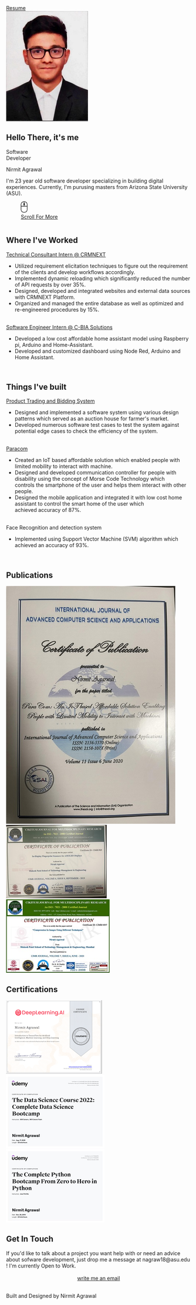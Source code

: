 <head>
    <meta charset="UTF-8">
    <meta http-equiv="Content-Type" content="text/html; charset=utf-8">
    <meta http-equiv="Content-Style-Type" content="text/css">
    <meta name="viewport" content="width=device-width,initial-scale=1.0">
    <meta name="author" content="Nirmit Agrawal">
    <meta name="titles" content="Software Developer, Computer Engineer, Music Lover, Chess Player, Otaku" />
    <meta name="keywords"
        content="Nirmit Agrawal, resume, portfolio, website, cv, programmer, software developer, software engineer,c++ , open source, python, front end, computer science, computer engineering, music, anime,tech, technology, smartphones, computers, laptops, android, ios, macos, windows, linux, geek" />
    <title> Nirmit Agrawal</title>
    <link href="https://fonts.googleapis.com/css?family=Lexend+Deca:400" rel="stylesheet">
    <link rel="stylesheet" href="https://use.fontawesome.com/releases/v6.2.0/css/all.css" crossorigin="anonymous">
    <link rel="stylesheet" href="css/styles.css">
    <link rel="shortcuticon" type="image/jpeg" href="Image/pic_icon.ico">
    <script src="https://code.jquery.com/jquery-3.4.1.min.js" crossorigin="anonymous"></script>
    <script src="https://cdn.jsdelivr.net/npm/typed.js@2.0.9"></script>
    <script src="js\myScript.js"></script>

</head>

<body class="main-body">
    <div id="navbar">
        <a href="mailto:nagraw18@asu.edu"><i class="fas fa-envelope"></i></a>
        <a href="https://www.linkedin.com/in/nirmit-agrawal/"><i class="fab fa-linkedin"></i></a>
        <a href="https://github.com/NirmitAgrawal02"><i class="fab fa-github"></i></a>
        <a href="https://www.instagram.com/nirmit_agrawal/"><i class="fab fa-instagram"></i></a>
        <a class="res" href="https://drive.google.com/file/d/1sAKym0olfjwkFQ0EcMo42AezGCQRsaHI/view?usp=share_link"
            download="Nirmit_Agrawal_Resume">Resume</a>
    </div>
    <div class="row">
        <div class="column" id="col1">
            <div class="introduction">
                <div class="photo">
                    <img src="Image/Photo.jpeg" class="main">
                </div>
                <div class="heading">
                    <h2>Hello There, it's me</h2>
                    <!-- <span id="titles" class=fade>
                </span> -->
                    <div class="fade">Software<br>Developer</div>
                    <p class="name">Nirmit Agrawal</p>
                    <div class="desc">I'm 23 year old software developer specializing in building digital experiences.
                        Currently, I'm purusing masters from Arizona State University (ASU).
                    </div>
                </div>
                <figure>
                    <a href="#section1"><img src="Image/mouse.png" class="main"></a>
                    <figcaption>
                        <a href="#section1"> Scroll For More</a>
                    </figcaption>
                </figure>
            </div>
        </div>
    </div>
    <div class="Experience" id="section1">
        <h2>Where I've Worked</h2>
        <div class="List" id="WorkList">
            <div class="Job"><span class="far fa-hand-point-right"></span>
                <a href="https://crmnext.us/">Technical Consultant Intern @ CRMNEXT</a>
            </div>
            <div class="Job_Desc">
                <ul>
                    <li>
                        Utilized requirement elicitation techniques to figure out the requirement of the clients and
                        develop workflows accordingly.
                    </li>
                    <li>
                        Implemented dynamic reloading which significantly reduced the number of API requests by over
                        35%.
                    </li>
                    <li>
                        Designed, developed and integrated websites and external data sources with CRMNEXT Platform.
                    </li>
                    <li>
                        Organized and managed the entire database as well as optimized and re-engineered procedures by
                        15%.
                    </li>
                </ul>
            </div>
            <br>
            <div class="Job"><span class="far fa-hand-point-right"></span>
                <a href="https://c-bia.com/">Software Engineer Intern @ C-BIA Solutions</a>
            </div>
            <div class="Job_Desc">
                <ul>
                    <li>
                        Developed a low cost affordable home assistant model using Raspberry pi, Arduino and
                        Home-Assistant.
                    </li>
                    <li>
                        Developed and customized dashboard using Node Red, Arduino and Home Assistant.
                    </li>
                </ul>
            </div>
        </div>
        <br>
    </div>
    <div class="Experience" id="section2">
        <h2>Things I've built</h2>
        <div class="List" id="WorkList">
            <div class="Job"><span class="far fa-hand-point-right"></span>
                <a href="https://github.com/NirmitAgrawal02/PTSB">Product Trading and Bidding System</a>
            </div>
            <div class="Job_Desc">
                <ul>
                    <li>
                        Designed and implemented a software system using various design patterns which served as an
                        auction house for
                        farmer's market.
                    </li>
                    <li>
                        Developed numerous software test cases to test the system against potential edge cases to check
                        the efficiency of the
                        system.
                    </li>
                </ul>
            </div>
            <br>
            <div class="Job"><span class="far fa-hand-point-right"></span>
                <a
                    href="https://thesai.org/Publications/ViewPaper?Volume=11&Issue=6&Code=IJACSA&SerialNo=84">Paracom</a>
            </div>
            <div class="Job_Desc">
                <ul>
                    <li>
                        Created an IoT based affordable solution which enabled people with limited mobility to interact
                        with machine.
                    </li>
                    <li>
                        Designed and developed communication controller for people with disability using the concept of
                        Morse Code
                        Technology which <br>controls the smartphone of the user and helps them interact with other
                        people.
                    </li>
                    <li>
                        Designed the mobile application and integrated it with low cost home assistant to control the
                        smart home of the user
                        which <br> achieved accuracy of 87%.
                    </li>
                </ul>
            </div>
            <br>
            <div class="Job"><span class="far fa-hand-point-right"></span>
                Face Recognition and detection system
            </div>
            <div class="Job_Desc">
                <ul>
                    <li>
                        Implemented using Support Vector Machine (SVM) algorithm which achieved an accuracy of 93%.
                    </li>
                </ul>
            </div>
        </div>
        <br>
    </div>
    <div class="Experience" id="section3">
        <h2>Publications</h2>
        <div class="List" id="WorkList">
            <div class="pubs">
                <a href="https://thesai.org/Publications/ViewPaper?Volume=11&Issue=6&Code=IJACSA&SerialNo=84"><img
                        src="Image/RP-1.jpg" class="certificates"></a>
                <a href="https://drive.google.com/file/d/1CHQUgROO8I9E7sVQERjjFYEl36hspsDQ/view"><img
                        src="Image/RP-2.jpg" class="certificates"></a>
                <a href="https://drive.google.com/file/d/1oUDnKU2Bpxf6htyGLllSXozBmdB0ycwA/view"><img
                        src="Image/RP-3.jpg" class="certificates"></a>
            </div>
        </div>
    </div>
    <div class="Experience" id="section3">
        <h2>Certifications</h2>
        <div class="List" id="WorkList">
            <div class="pubs">
                <a href="https://coursera.org/verify/ZGAKH7SRVSFE"><img src="Image/CS.png" class="certificates"></a>
                <a href="https://ude.my/UC-401ed355-3efa-47f6-871d-18b6e9db14ad"><img src="Image/DS.jpg"
                        class="certificates"></a>
                <a href="https://ude.my/UC-FYSNQORH"><img src="Image/PB.jpg" class="certificates"></a>
            </div>
        </div>
    </div>
    <div class="Experience" id="section4">
        <h2>Get In Touch</h2>
        <div class="List" id="WorkList">
            <div class="Job_Desc">
                If you'd like to talk about a project you want help with or need an advice about sofware
                development,
                just drop me a message at nagraw18@asu.edu ! I'm currently Open to Work.
                <br>
                <br>
                <div class="s" style="text-align: center;">
                    <a href="mailto:nagraw18@asu.edu" class="social_links">write me an email <span
                            class="fas fa-envelope"></span></a>
                </div>
            </div>
        </div>
    </div>
    <br>
    <div class="conclusion" id="section4">
        <p class="Conclusion"> Built and Designed by Nirmit Agrawal </p>
    </div>

</body>
